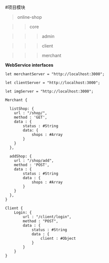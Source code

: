 #项目模块

>online-shop

>>core

>>>admin

>>>client

>>>merchant

**WebService interfaces**

    let merchantServer = "http://localhost:3000";
    
    let clientServer = "http://localhost:3000";
    
    let imgServer = "http://localhost:3000";
    
    Merchant {
      
      listShop: {
        url : "/shop/",
        method : 'GET',
        data : {
            status : #String
            data: {
                shops : #Array
            }
        }
      },
      
      addShop: {
        url : "/shop/add",
        method : 'POST',
        data : {
            status : #String
            data : {
                shops : #Array
            }
        }
      },
    }
    
    Client {
        Login: {
            url : "/client/login",
            method : "POST",
            data : {
                status : #String
                data : {
                    client : #Object
                }
            }
        }
    }

